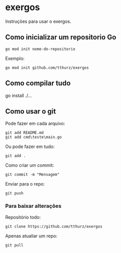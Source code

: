 # exergos

Instruções para usar o exergos.

## Como inicializar um repositorio Go

    go mod init nome-do-repositorio

Exemplo:

    go mod init github.com/tthurz/exergos

## Como compilar tudo

   go install ./...

## Como usar o git

Pode fazer em cada arquivo:

    git add README.md
    git add cmd\teste\main.go

Ou pode fazer em tudo:

    git add . 

Como criar um commit:

    git commit -m "Mensagem"

Enviar para o repo:

    git push

### Para baixar alterações

Repositório todo:

    git clone https://github.com/tthurz/exergos

Apenas atualiar um repo:

    git pull


    
